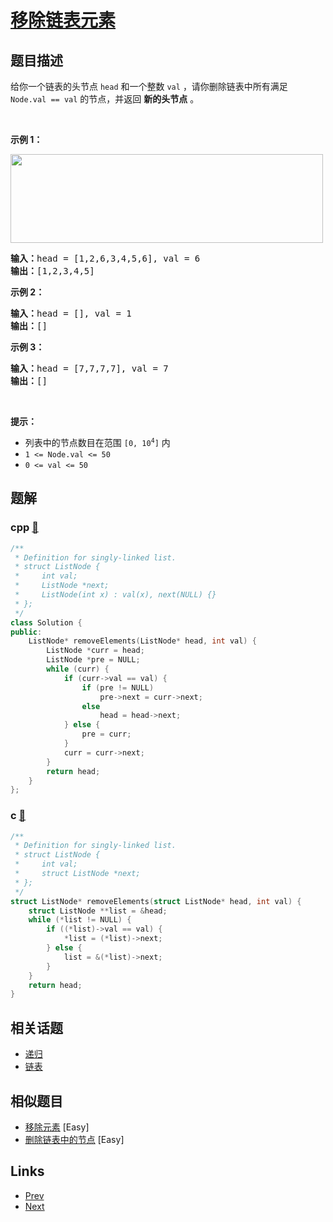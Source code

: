 
# [移除链表元素](https://leetcode-cn.com/problems/remove-linked-list-elements)

## 题目描述

给你一个链表的头节点 <code>head</code> 和一个整数 <code>val</code> ，请你删除链表中所有满足 <code>Node.val == val</code> 的节点，并返回 <strong>新的头节点</strong> 。
<p> </p>

<p><strong>示例 1：</strong></p>
<img alt="" src="https://assets.leetcode.com/uploads/2021/03/06/removelinked-list.jpg" style="width: 500px; height: 142px;" />
<pre>
<strong>输入：</strong>head = [1,2,6,3,4,5,6], val = 6
<strong>输出：</strong>[1,2,3,4,5]
</pre>

<p><strong>示例 2：</strong></p>

<pre>
<strong>输入：</strong>head = [], val = 1
<strong>输出：</strong>[]
</pre>

<p><strong>示例 3：</strong></p>

<pre>
<strong>输入：</strong>head = [7,7,7,7], val = 7
<strong>输出：</strong>[]
</pre>

<p> </p>

<p><strong>提示：</strong></p>

<ul>
	<li>列表中的节点数目在范围 <code>[0, 10<sup>4</sup>]</code> 内</li>
	<li><code>1 <= Node.val <= 50</code></li>
	<li><code>0 <= val <= 50</code></li>
</ul>


## 题解

### cpp [🔗](remove-linked-list-elements.cpp) 
```cpp
/**
 * Definition for singly-linked list.
 * struct ListNode {
 *     int val;
 *     ListNode *next;
 *     ListNode(int x) : val(x), next(NULL) {}
 * };
 */
class Solution {
public:
    ListNode* removeElements(ListNode* head, int val) {
        ListNode *curr = head;
        ListNode *pre = NULL;
        while (curr) {
            if (curr->val == val) {
                if (pre != NULL)
                    pre->next = curr->next;
                else 
                    head = head->next;
            } else {
                pre = curr;
            }
            curr = curr->next;
        }
        return head;
    }
};
```
### c [🔗](remove-linked-list-elements.c) 
```c
/**
 * Definition for singly-linked list.
 * struct ListNode {
 *     int val;
 *     struct ListNode *next;
 * };
 */
struct ListNode* removeElements(struct ListNode* head, int val) {
    struct ListNode **list = &head;
    while (*list != NULL) {
        if ((*list)->val == val) {
            *list = (*list)->next;
        } else {
            list = &(*list)->next;
        }
    }
    return head;
}
```


## 相关话题

- [递归](../../tags/recursion.md) 
- [链表](../../tags/linked-list.md) 


## 相似题目

- [移除元素](../remove-element/README.md)  [Easy] 
- [删除链表中的节点](../delete-node-in-a-linked-list/README.md)  [Easy] 


## Links

- [Prev](../happy-number/README.md) 
- [Next](../count-primes/README.md) 

